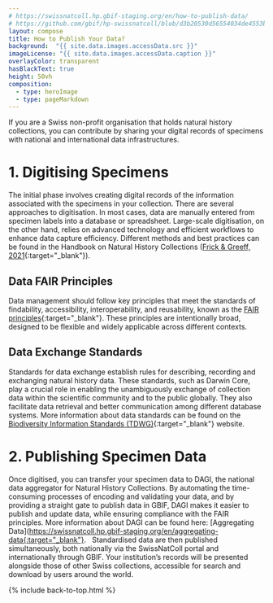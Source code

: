 ```yaml
---
# https://swissnatcoll.hp.gbif-staging.org/en/how-to-publish-data/
# https://github.com/gbif/hp-swissnatcoll/blob/d3b20530d56554034de4553bb57fd54e5b67cff4/en/how-to-publish-data.md
layout: compose
title: How to Publish Your Data?
background:  "{{ site.data.images.accessData.src }}"
imageLicense: "{{ site.data.images.accessData.caption }}"
overlayColor: transparent
hasBlackText: true
height: 50vh
composition:
  - type: heroImage
  - type: pageMarkdown
---
```


If you are a Swiss non-profit organisation that holds natural history collections, you can contribute by sharing your digital records of specimens with national and international data infrastructures.

# 1. Digitising Specimens

The initial phase involves creating digital records of the information associated with the specimens in your collection. There are several approaches to digitisation. In most cases, data are manually entered from specimen labels into a database or spreadsheet. Large-scale digitisation, on the other hand, relies on advanced technology and efficient workflows to enhance data capture efficiency. Different methods and best practices can be found in the Handbook on Natural History Collections ([Frick & Greeff, 2021](https://swisscollnet.scnat.ch/en/news_and_publications/publications/uuid/i/c911ed14-87ec-5d12-afb0-a34438f414a9-Handbook_on_natural_history_collections_management){:target="_blank"}).
 
## Data FAIR Principles

Data management should follow key principles that meet the standards of findability, accessibility, interoperability, and reusability, known as the [FAIR principles](https://www.go-fair.org/fair-principles/){:target="_blank"}. These principles are intentionally broad, designed to be flexible and widely applicable across different contexts.
 
## Data Exchange Standards

Standards for data exchange establish rules for describing, recording and exchanging natural history data. These standards, such as Darwin Core, play a crucial role in enabling the unambiguously exchange of collection data within the scientific community and to the public globally. They also facilitate data retrieval and better communication among different database systems. More information about data standards can be found on the [Biodiversity Information Standards (TDWG)](https://www.tdwg.org/){:target="_blank"} website.

# 2. Publishing Specimen Data

Once digitised, you can transfer your specimen data to DAGI, the national data aggregator for Natural History Collections. By automating the time-consuming processes of encoding and validating your data, and by providing a straight gate to publish data in GBIF, DAGI makes it easier to publish and update data, while ensuring compliance with the FAIR principles. More information about DAGI can be found here: [Aggregating Data](https://swissnatcoll.hp.gbif-staging.org/en/aggregating-data{:target="_blank"}.
 
Standardised data are then published simultaneously, both nationally via the SwissNatColl portal and internationally through GBIF. Your institution’s records will be presented  alongside those of other Swiss collections, accessible for search and download by users around the world.

{% include back-to-top.html %}
